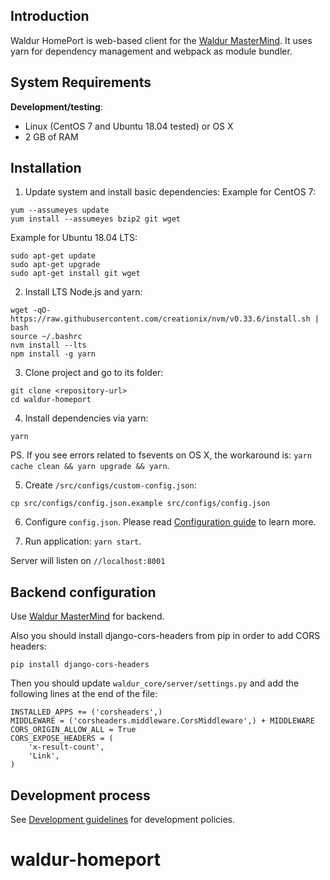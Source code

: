 ## Introduction

Waldur HomePort is web-based client for the [Waldur MasterMind][1].
It uses yarn for dependency management and webpack as module bundler.

## System Requirements

__Development/testing__:

- Linux (CentOS 7 and Ubuntu 18.04 tested) or OS X
- 2 GB of RAM

## Installation

1. Update system and install basic dependencies:
Example for CentOS 7:

```
yum --assumeyes update
yum install --assumeyes bzip2 git wget
```

Example for Ubuntu 18.04 LTS:
```
sudo apt-get update
sudo apt-get upgrade
sudo apt-get install git wget
```

2. Install LTS Node.js and yarn:
```
wget -qO- https://raw.githubusercontent.com/creationix/nvm/v0.33.6/install.sh | bash
source ~/.bashrc
nvm install --lts
npm install -g yarn
```

3. Clone project and go to its folder:
```
git clone <repository-url>
cd waldur-homeport
```

4. Install dependencies via yarn:
```
yarn
```

PS. If you see errors related to fsevents on OS X, the workaround is: `yarn cache clean && yarn upgrade && yarn`.

5. Create `/src/configs/custom-config.json`:
```
cp src/configs/config.json.example src/configs/config.json
```

6. Configure `config.json`. Please read [Configuration guide](docs/config.md) to learn more.

7. Run application: `yarn start`.

Server will listen on `//localhost:8001`

## Backend configuration

Use [Waldur MasterMind][1] for backend.

Also you should install django-cors-headers from pip in order to add CORS headers:

```
pip install django-cors-headers
```

Then you should update `waldur_core/server/settings.py` and add the following
lines at the end of the file:

```
INSTALLED_APPS += ('corsheaders',)
MIDDLEWARE = ('corsheaders.middleware.CorsMiddleware',) + MIDDLEWARE
CORS_ORIGIN_ALLOW_ALL = True
CORS_EXPOSE_HEADERS = (
    'x-result-count',
    'Link',
)
```

## Development process

See [Development guidelines](docs/development_guideline.md) for development policies.

[1]: https://github.com/opennode/waldur-mastermind
# waldur-homeport
